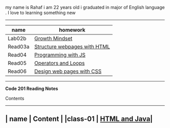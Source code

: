  my name is Rahaf i am 22 years old i graduated in major of English language . I love to learning something new 

--------------------------------- 
| name     |     homework       | 
| ---------|--------------------| 
|   Lab02b   |   	[Growth Mindset](https://rahafsaleh98.github.io/reading-notes/lab02a)  |
|  Read03a	 |    [Structure webpages with HTML](https://github.com/Rahafsaleh98/reading-notes/blob/main/read03a.md)|
|  Read04	 |   [Programming with JS](https://github.com/Rahafsaleh98/reading-notes/blob/main/read04.md) |
|  Read05	 |    [Operators and Loops](https://github.com/Rahafsaleh98/reading-notes/blob/main/read05.md) |
|  Read06    | [Design web pages with CSS](https://github.com/Rahafsaleh98/reading-notes/blob/main/read06.md)
 --------------------------------------



 **Code 201 Reading Notes**

Contents

------------------------------------------
| name    | 	Content                  |
|class-01 |	[HTML and Java](https://github.com/Rahafsaleh98/reading-notes/blob/main/class-01.md)|
------------------------------------------